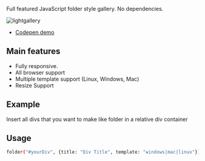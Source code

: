 Full featured JavaScript folder style gallery. No dependencies.

![lightgallery](https://raw.githubusercontent.com/bRexhmati/folder/master/Folder.png)

* [Codepen demo](https://codepen.io/brexhmati/full/XORyjm)


## Main features

* Fully responsive.
* All browser support
* Multiple template support (Linux, Windows, Mac)
* Resize Support

## Example

Insert all divs that you want to make like folder in a relative div container

## Usage
```sh
folder("#yourDiv", {title: "Div Title", template: "windows|mac|linux"});
```
